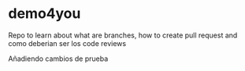 # demo4you
Repo to learn about what are branches, how to create pull request and como deberian ser los code reviews

Añadiendo cambios de prueba

